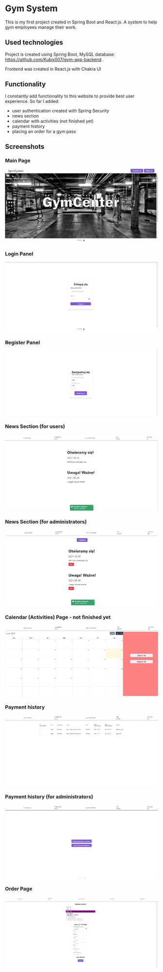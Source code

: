 # Gym System
This is my first project created in Spring Boot and React.js.
A system to help gym employees manage their work. 

## Used technologies
Project is created using Spring Boot, MySQL database: 
https://github.com/Kubix007/gym-app-backend .

Frontend was created in React.js with Chakra UI

## Functionality
I constantly add functionality to this website to provide best user experience. So far I added:
  - user authentication created with Spring Security
  - news section
  - calendar with activities (not finished yet)  
  - payment history
  - placing an order for a gym pass
  
## Screenshots

### Main Page
![Screenshoot](./ReadmeImages/1.png)

### Login Panel
![Screenshoot](./ReadmeImages/2.png)

### Register Panel
![Screenshoot](./ReadmeImages/3.png)

### News Section (for users)
![Screenshoot](./ReadmeImages/4.png)

### News Section (for administrators)
![Screenshoot](./ReadmeImages/5.png)

### Calendar (Activities) Page - not finished yet
![Screenshoot](./ReadmeImages/6.png)

### Payment history
![Screenshoot](./ReadmeImages/7.png)

### Payment history (for administrators)
![Screenshoot](./ReadmeImages/8.png)

### Order Page
![Screenshoot](./ReadmeImages/9.png)




  
